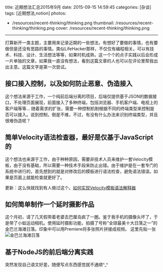 title: 近期想法汇总2015年9月
date: 2015-09-15 14:59:45
categories: [杂谈]
tags: [近期想法,notion]
photos:
- /resources/recent-thinking/thinking.png
thumbnail: /resources/recent-thinking/thinking.png
cover: /resources/recent-thinking/thinking.png
---

打算新开一类主题，主要用来记录近期的一些想法，有想好了要做的事情，也有要做但是还没有思路的事情。类似LifeHacker那样，不仅仅有编程相关。可以有技术、科技、设计、生活想法等等，如果时机成熟，这一个个的点子实践以后会形成一片单独的文章，如果我一直没有想法，看到这篇文章的人也可以在评论里帮我出出主意。这篇文字是第一次尝试。
<!--more-->

## 接口接入控制，以及如何防止恶意、伪造接入
这个想法来源于工作，一个纯前后端分离的项目，后端仅提供基于JSON的数据接口，不处理页面展现，前面接入了多种终端，包括浏览器、手机客户端、电视上的客户端等等...
随着需求的扩张，需要一种控制机制根据不同的终端类型来控制是否可以接入。说到控制，倒是不难，不过，有没有什么办法来识别终端类型，并且很难伪造呢？
## 简单Velocity语法检查器，最好是仅基于JavaScript的
这个想法也来源于工作，由于种种原因，需要非技术人员来维护一套Velocity模板，由于没有基础，所以需要一种技术手段来防止出错。由于维护是在一套专门的系统中进行的，首先想到的就是对修改后的模板进行语法检查，避免语法错误。如果是页面上就能检查就更好了。

更新：这么快就找到有人做过这个。[如何实现Velocity模板语法解释器](http://ued.taobao.org/blog/2012/11/how-to-realize-a-compiler/)
## 如何简单制作一个延时摄影作品
这个月初，请了几天假带着老婆去巴厘岛疯了一圈。鉴于我手机的摄像头坏了，于是带了小蚁运动相机。使用延时摄影功能，拍摄了号称“全球最美十大日落之一”的金巴兰海滩日落。印象中可以用Premiere将多张照片拼接成视频。
这里先贴一张
![金巴兰海滩日落](/resources/recent-thinking/Jimbaran.png)
## 基于NodeJS的前后端分离实践


突然发现自己语文好差，随便写点东西感觉就不通顺^_^
<!-- indicate-the-source -->
